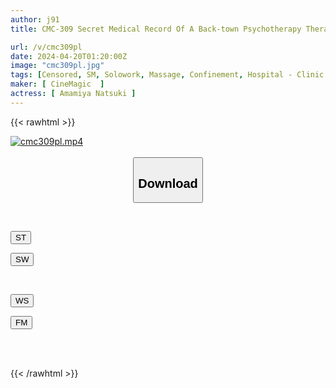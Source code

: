 ```yaml
---
author: j91
title: CMC-309 Secret Medical Record Of A Back-town Psychotherapy Therapist Natsuki Amamiya, A Nightmare Of Confinement And Brutal Trauma

url: /v/cmc309pl
date: 2024-04-20T01:20:00Z
image: "cmc309pl.jpg"
tags: [Censored, SM, Solowork, Massage, Confinement, Hospital - Clinic	]
maker: [ CineMagic  ]
actress: [ Amamiya Natsuki ]
---
```



{{< rawhtml >}}

<div class="video" data-videoid="wrxgVP7YKvSJbj6">
    <a href="javascript:;">
        <img src="/v/cmc309pl/cmc309pl.jpg" width="WIDTH" height="HEIGHT" alt="cmc309pl.mp4" loading="lazy">
    </a>
</div>

<script type="text/javascript" src="https://j91.asia/asset/on-demand-st.js"></script>

<br>
  <link rel="stylesheet" href="https://j91.asia/asset/bs5.css">
  
  <center>
  <button class="btn btn-primary" type="button" data-bs-toggle="collapse" data-bs-target=".multi-collapse" aria-expanded="false" aria-controls="multiCollapseExample1 multiCollapseExample2"><h2>Download</h2></button></center>
</p>
<div class="row">
  <div class="col">
    <div class="collapse multi-collapse" id="multiCollapseExample1">
      <div class="card card-body">
	      	      <br>
<div class="buttons">  
<p><a href="https://streamtape.to/v/wrxgVP7YKvSJbj6" target="_blank"><button class="btn-hover color-3"><i class="fa fa-download"></i> ST</button></a></p>
<p><a href="https://asnwish.com/2ytc8d3kyunr" target="_blank"><button class="btn-hover color-2"><i class="fa fa-download"></i> SW</button></a></p></div>
    </div>
  </div>
</div>
  <div class="col">
    <div class="collapse multi-collapse" id="multiCollapseExample2">
      <div class="card card-body">
	      <br>
<div class="buttons">
<p><a href="https://wolfstream.tv/he7c6t8vidlw"><button class="btn-hover color-9"><i class="fa fa-download"></i> WS</button></a></p>
<p><a href="https://filemoon.sx/d/26bdndc8zs4w"><button class="btn-hover color-8"><i class="fa fa-download"></i> FM</button></a></p></div>
<br><br>
      </div>
    </div>
  </div>
</div>

{{< /rawhtml >}}